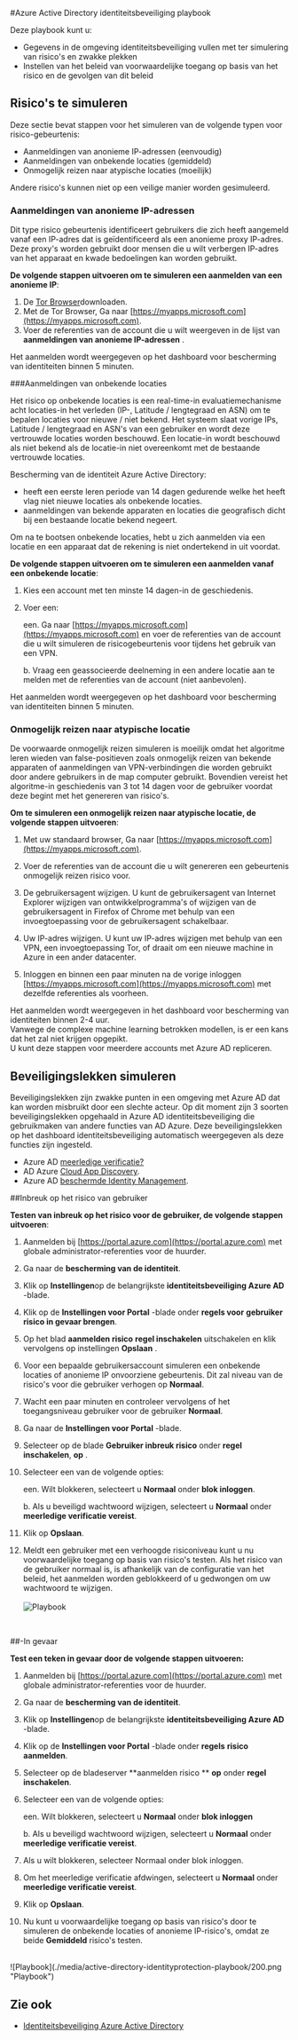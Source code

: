 <properties
    pageTitle="Azure Active Directory identiteitsbeveiliging playbook | Microsoft Azure"
    description="Ga na hoe identiteitsbeveiliging Azure AD u beperken het vermogen van een aanvaller misbruik maken van een gemanipuleerde identiteit of een apparaat voor het beveiligen van een identiteit of een apparaat dat eerder verdacht of bekend worden aangetast."
    services="active-directory"
    keywords="Azure active directory identiteitsbeveiliging, cloud app discovery, toepassingen, beveiliging, risico's, risiconiveau, beveiligingslek, beveiligingsbeleid beheren"
    documentationCenter=""
    authors="markusvi"
    manager="femila"
    editor=""/>

<tags
    ms.service="active-directory"
    ms.workload="identity"
    ms.tgt_pltfrm="na"
    ms.devlang="na"
    ms.topic="article"
    ms.date="08/22/2016"
    ms.author="markvi"/>

#<a name="azure-active-directory-identity-protection-playbook"></a>Azure Active Directory identiteitsbeveiliging playbook 

Deze playbook kunt u:

- Gegevens in de omgeving identiteitsbeveiliging vullen met ter simulering van risico's en zwakke plekken
- Instellen van het beleid van voorwaardelijke toegang op basis van het risico en de gevolgen van dit beleid


## <a name="simulating-risk-events"></a>Risico's te simuleren

Deze sectie bevat stappen voor het simuleren van de volgende typen voor risico-gebeurtenis:

- Aanmeldingen van anonieme IP-adressen (eenvoudig)
- Aanmeldingen van onbekende locaties (gemiddeld)
- Onmogelijk reizen naar atypische locaties (moeilijk)

Andere risico's kunnen niet op een veilige manier worden gesimuleerd.


### <a name="sign-ins-from-anonymous-ip-addresses"></a>Aanmeldingen van anonieme IP-adressen

Dit type risico gebeurtenis identificeert gebruikers die zich heeft aangemeld vanaf een IP-adres dat is geïdentificeerd als een anonieme proxy IP-adres. Deze proxy's worden gebruikt door mensen die u wilt verbergen IP-adres van het apparaat en kwade bedoelingen kan worden gebruikt.

**De volgende stappen uitvoeren om te simuleren een aanmelden van een anonieme IP**:

1.  De [Tor Browser](https://www.torproject.org/projects/torbrowser.html.en)downloaden.
2.  Met de Tor Browser, Ga naar [https://myapps.microsoft.com](https://myapps.microsoft.com).   
3.  Voer de referenties van de account die u wilt weergeven in de lijst van **aanmeldingen van anonieme IP-adressen** .

Het aanmelden wordt weergegeven op het dashboard voor bescherming van identiteiten binnen 5 minuten. 


###<a name="sign-ins-from-unfamiliar-locations"></a>Aanmeldingen van onbekende locaties

Het risico op onbekende locaties is een real-time-in evaluatiemechanisme acht locaties-in het verleden (IP-, Latitude / lengtegraad en ASN) om te bepalen locaties voor nieuwe / niet bekend. Het systeem slaat vorige IPs, Latitude / lengtegraad en ASN's van een gebruiker en wordt deze vertrouwde locaties worden beschouwd. Een locatie-in wordt beschouwd als niet bekend als de locatie-in niet overeenkomt met de bestaande vertrouwde locaties.

Bescherming van de identiteit Azure Active Directory:  

 - heeft een eerste leren periode van 14 dagen gedurende welke het heeft vlag niet nieuwe locaties als onbekende locaties.
 - aanmeldingen van bekende apparaten en locaties die geografisch dicht bij een bestaande locatie bekend negeert.

Om na te bootsen onbekende locaties, hebt u zich aanmelden via een locatie en een apparaat dat de rekening is niet ondertekend in uit voordat. 


**De volgende stappen uitvoeren om te simuleren een aanmelden vanaf een onbekende locatie**:

1.  Kies een account met ten minste 14 dagen-in de geschiedenis. 

2.  Voer een:
    
    een. Ga naar [https://myapps.microsoft.com](https://myapps.microsoft.com) en voer de referenties van de account die u wilt simuleren de risicogebeurtenis voor tijdens het gebruik van een VPN.

    b. Vraag een geassocieerde deelneming in een andere locatie aan te melden met de referenties van de account (niet aanbevolen).

Het aanmelden wordt weergegeven op het dashboard voor bescherming van identiteiten binnen 5 minuten.
 
### <a name="impossible-travel-to-atypical-location"></a>Onmogelijk reizen naar atypische locatie
De voorwaarde onmogelijk reizen simuleren is moeilijk omdat het algoritme leren wieden van false-positieven zoals onmogelijk reizen van bekende apparaten of aanmeldingen van VPN-verbindingen die worden gebruikt door andere gebruikers in de map computer gebruikt. Bovendien vereist het algoritme-in geschiedenis van 3 tot 14 dagen voor de gebruiker voordat deze begint met het genereren van risico's.

**Om te simuleren een onmogelijk reizen naar atypische locatie, de volgende stappen uitvoeren**:

1.  Met uw standaard browser, Ga naar [https://myapps.microsoft.com](https://myapps.microsoft.com).  

2.  Voer de referenties van de account die u wilt genereren een gebeurtenis onmogelijk reizen risico voor.

3.  De gebruikersagent wijzigen. U kunt de gebruikersagent van Internet Explorer wijzigen van ontwikkelprogramma's of wijzigen van de gebruikersagent in Firefox of Chrome met behulp van een invoegtoepassing voor de gebruikersagent schakelbaar.

4.  Uw IP-adres wijzigen. U kunt uw IP-adres wijzigen met behulp van een VPN, een invoegtoepassing Tor, of draait om een nieuwe machine in Azure in een ander datacenter.

5.  Inloggen en binnen een paar minuten na de vorige inloggen [https://myapps.microsoft.com](https://myapps.microsoft.com) met dezelfde referenties als voorheen.

Het aanmelden wordt weergegeven in het dashboard voor bescherming van identiteiten binnen 2-4 uur.<br>
Vanwege de complexe machine learning betrokken modellen, is er een kans dat het zal niet krijgen opgepikt.<br> U kunt deze stappen voor meerdere accounts met Azure AD repliceren.


## <a name="simulating-vulnerabilities"></a>Beveiligingslekken simuleren 
Beveiligingslekken zijn zwakke punten in een omgeving met Azure AD dat kan worden misbruikt door een slechte acteur. Op dit moment zijn 3 soorten beveiligingslekken opgehaald in Azure AD identiteitsbeveiliging die gebruikmaken van andere functies van AD Azure. Deze beveiligingslekken op het dashboard identiteitsbeveiliging automatisch weergegeven als deze functies zijn ingesteld.

-   Azure AD [meerledige verificatie?](../multi-factor-authentication/multi-factor-authentication.md)
-   AD Azure [Cloud App Discovery](active-directory-cloudappdiscovery-whatis.md).
-   Azure AD [beschermde Identity Management](active-directory-privileged-identity-management-configure.md). 



##<a name="user-compromise-risk"></a>Inbreuk op het risico van gebruiker

**Testen van inbreuk op het risico voor de gebruiker, de volgende stappen uitvoeren**:

1.  Aanmelden bij [https://portal.azure.com](https://portal.azure.com) met globale administrator-referenties voor de huurder.

2.  Ga naar de **bescherming van de identiteit**. 

3.  Klik op **Instellingen**op de belangrijkste **identiteitsbeveiliging Azure AD** -blade. 

4.  Klik op de **Instellingen voor Portal** -blade onder **regels voor** **gebruiker risico in gevaar brengen**. 

5.  Op het blad **aanmelden risico** **regel inschakelen** uitschakelen en klik vervolgens op instellingen **Opslaan** .

6.  Voor een bepaalde gebruikersaccount simuleren een onbekende locaties of anonieme IP onvoorziene gebeurtenis. Dit zal niveau van de risico's voor die gebruiker verhogen op **Normaal**.

7.  Wacht een paar minuten en controleer vervolgens of het toegangsniveau gebruiker voor de gebruiker **Normaal**.

8.  Ga naar de **Instellingen voor Portal** -blade.

9.  Selecteer op de blade **Gebruiker inbreuk risico** onder **regel inschakelen**, **op** . 

10. Selecteer een van de volgende opties:

    een. Wilt blokkeren, selecteert u **Normaal** onder **blok inloggen**.

    b. Als u beveiligd wachtwoord wijzigen, selecteert u **Normaal** onder **meerledige verificatie vereist**.

13. Klik op **Opslaan**.

14. Meldt een gebruiker met een verhoogde risiconiveau kunt u nu voorwaardelijke toegang op basis van risico's testen. Als het risico van de gebruiker normaal is, is afhankelijk van de configuratie van het beleid, het aanmelden worden geblokkeerd of u gedwongen om uw wachtwoord te wijzigen. 
<br><br>
![Playbook](./media/active-directory-identityprotection-playbook/201.png "Playbook")
<br>

 
##<a name="sign-in-risk"></a>-In gevaar

 
**Test een teken in gevaar door de volgende stappen uitvoeren:**

1.  Aanmelden bij [https://portal.azure.com](https://portal.azure.com) met globale administrator-referenties voor de huurder.

2.  Ga naar de **bescherming van de identiteit**.

3.  Klik op **Instellingen**op de belangrijkste **identiteitsbeveiliging Azure AD** -blade. 

4.  Klik op de **Instellingen voor Portal** -blade onder **regels** **risico aanmelden**.

5.  Selecteer op de bladeserver **aanmelden risico ** **op** onder **regel inschakelen**. 

7.  Selecteer een van de volgende opties:

    een. Wilt blokkeren, selecteert u **Normaal** onder **blok inloggen**

    b. Als u beveiligd wachtwoord wijzigen, selecteert u **Normaal** onder **meerledige verificatie vereist**.

8.  Als u wilt blokkeren, selecteer Normaal onder blok inloggen.

9.  Om het meerledige verificatie afdwingen, selecteert u **Normaal** onder **meerledige verificatie vereist**.

10. Klik op **Opslaan**.

11. Nu kunt u voorwaardelijke toegang op basis van risico's door te simuleren de onbekende locaties of anonieme IP-risico's, omdat ze beide **Gemiddeld** risico's testen.

<br>
![Playbook](./media/active-directory-identityprotection-playbook/200.png "Playbook")
<br>


## <a name="see-also"></a>Zie ook

 - [Identiteitsbeveiliging Azure Active Directory](active-directory-identityprotection.md)
